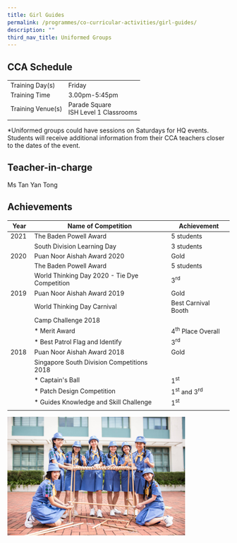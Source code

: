 ```yaml
---
title: Girl Guides
permalink: /programmes/co-curricular-activities/girl-guides/
description: ""
third_nav_title: Uniformed Groups
---
```

CCA Schedule
------------

| | |
| --- | --- | 
| Training Day(s) | Friday | 
| Training Time | 3.00pm-5:45pm | 
| Training Venue(s) | Parade Square  <br> ISH Level 1 Classrooms |   
| | |

\*Uniformed groups could have sessions on Saturdays for HQ events. Students will receive additional information from their CCA teachers closer to the dates of the event.

Teacher-in-charge
------------------

Ms Tan Yan Tong

  

Achievements
------------

| Year | Name of Competition | Achievement |
| --- | --- | --- |
| 2021  | The Baden Powell Award  | 5 students  |
|   | South Division Learning Day | 3 students  |
| 2020 | Puan Noor Aishah Award 2020  | Gold  |
|   | The Baden Powell Award | 5 students |
|   | World Thinking Day 2020 - Tie Dye Competition  | 3<sup>rd</sup>  |
| 2019 | Puan Noor Aishah Award 2019 | Gold |
|   | World Thinking Day Carnival  | Best Carnival Booth |
|   | Camp Challenge 2018  |   |
|   | *   Merit Award | 4<sup>th</sup> Place Overall  |
|   | *   Best Patrol Flag and Identify | 3<sup>rd</sup>  |
| 2018 | Puan Noor Aishah Award 2018 | Gold  |
|   | Singapore South Division Competitions 2018 |  |
|   | *   Captain's Ball | 1<sup>st</sup>  |
|   | *   Patch Design Competition | 1<sup>st</sup> and 3<sup>rd</sup>  |
|   | *   Guides Knowledge and Skill Challenge | 1<sup>st</sup>  |
| | | |

<img style="width:80%" src="/images/girl_guides1.jpg"/>
